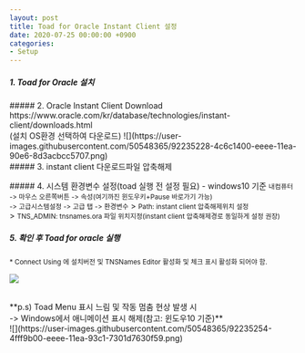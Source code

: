```yaml
---
layout: post
title: Toad for Oracle Instant Client 설정
date: 2020-07-25 00:00:00 +0900
categories:
- Setup
---
```

##### 1. Toad for Oracle 설치
<p></p>
##### 2. Oracle Instant Client Download
https://www.oracle.com/kr/database/technologies/instant-client/downloads.html
<br>(설치 OS환경 선택하여 다운로드)
![](https://user-images.githubusercontent.com/50548365/92235228-4c6c1400-eeee-11ea-90e6-8d3acbcc5707.png)
<br>
##### 3. instant client 다운로드파일 압축해제
<p></p>
##### 4. 시스템 환경변수 설정(toad 실행 전 설정 필요) - windows10 기준
<small>내컴퓨터 -> 마우스 오른쪽버튼 -> 속성(여기까진 윈도우키+Pause 바로가기 가능) <br> -> 고급시스템설정 -> 고급 탭 -> 환경변수</small>
> <small>Path:  instant client 압축해제위치 설정</small> <br>
> <small>TNS_ADMIN: tnsnames.ora 파일 위치지정(instant client 압축해제경로 동일하게 설정 권장)</small>

##### 5. 확인 후 Toad for oracle 실행
<small>* Connect Using 에 설치버전 및 TNSNames Editor 활성화 및 체크 표시 활성화 되어야 함.</small>

![](https://user-images.githubusercontent.com/50548365/92235245-4e35d780-eeee-11ea-9920-71750970b2e9.png)

<br>
**p.s) Toad Menu 표시 느림 및 작동 멈춤 현상 발생 시 <br>
-> Windows에서 애니메이션 표시 해제(참고: 윈도우10 기준)**
<br>
![](https://user-images.githubusercontent.com/50548365/92235254-4fff9b00-eeee-11ea-93c1-7301d7630f59.png)